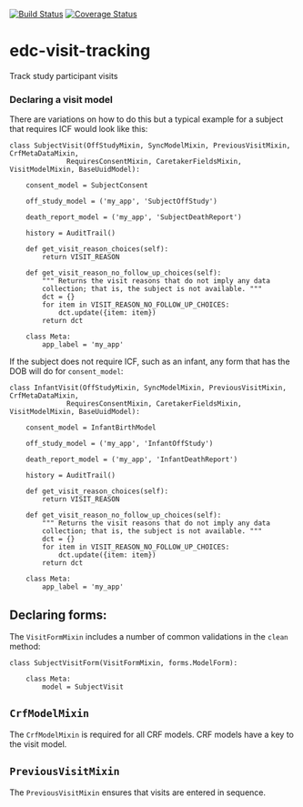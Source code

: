 [![Build Status](https://travis-ci.org/botswana-harvard/edc-visit-tracking.svg?branch=develop)](https://travis-ci.org/botswana-harvard/edc-visit-tracking) [![Coverage Status](https://coveralls.io/repos/botswana-harvard/edc-visit-tracking/badge.svg?branch=develop&service=github)](https://coveralls.io/github/botswana-harvard/edc-visit-tracking?branch=develop)

# edc-visit-tracking

Track study participant visits


### Declaring a visit model

There are variations on how to do this but a typical example for a subject that requires ICF would look like this:

    class SubjectVisit(OffStudyMixin, SyncModelMixin, PreviousVisitMixin, CrfMetaDataMixin,
                  RequiresConsentMixin, CaretakerFieldsMixin, VisitModelMixin, BaseUuidModel):
    
        consent_model = SubjectConsent
    
        off_study_model = ('my_app', 'SubjectOffStudy')
    
        death_report_model = ('my_app', 'SubjectDeathReport')
    
        history = AuditTrail()
    
        def get_visit_reason_choices(self):
            return VISIT_REASON
    
        def get_visit_reason_no_follow_up_choices(self):
            """ Returns the visit reasons that do not imply any data
            collection; that is, the subject is not available. """
            dct = {}
            for item in VISIT_REASON_NO_FOLLOW_UP_CHOICES:
                dct.update({item: item})
            return dct
    
        class Meta:
            app_label = 'my_app'

If the subject does not require ICF, such as an infant, any form that has the DOB will do for `consent_model`:

    class InfantVisit(OffStudyMixin, SyncModelMixin, PreviousVisitMixin, CrfMetaDataMixin,
                  RequiresConsentMixin, CaretakerFieldsMixin, VisitModelMixin, BaseUuidModel):
    
        consent_model = InfantBirthModel
    
        off_study_model = ('my_app', 'InfantOffStudy')
    
        death_report_model = ('my_app', 'InfantDeathReport')
    
        history = AuditTrail()
    
        def get_visit_reason_choices(self):
            return VISIT_REASON
    
        def get_visit_reason_no_follow_up_choices(self):
            """ Returns the visit reasons that do not imply any data
            collection; that is, the subject is not available. """
            dct = {}
            for item in VISIT_REASON_NO_FOLLOW_UP_CHOICES:
                dct.update({item: item})
            return dct
    
        class Meta:
            app_label = 'my_app'

            
## Declaring forms:
    
The `VisitFormMixin` includes a number of common validations in the `clean` method:

    class SubjectVisitForm(VisitFormMixin, forms.ModelForm):
    
        class Meta:
            model = SubjectVisit

## `CrfModelMixin`

The `CrfModelMixin` is required for all CRF models. CRF models have a key to the visit model.

## `PreviousVisitMixin`

The `PreviousVisitMixin` ensures that visits are entered in sequence.